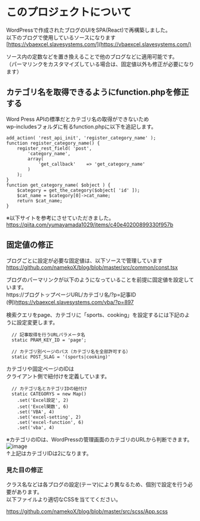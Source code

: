 # このプロジェクトについて

WordPressで作成されたブログのUIをSPA(React)で再構築しました。  
以下のブログで使用しているソースになります  
[https://vbaexcel.slavesystems.com/](https://vbaexcel.slavesystems.com/)  

ソース内の定数などを置き換えることで他のブログなどに適用可能です。  
（パーマリンクをカスタマイズしている場合は、固定値以外も修正が必要になります）  

## カテゴリ名を取得できるようにfunction.phpを修正する
Word Press APIの標準だとカテゴリ名の取得ができないため  
wp-includesフォルダに有るfunction.phpに以下を追記します。  

```function.php
add_action( 'rest_api_init', 'register_category_name' );
function register_category_name() {
    register_rest_field( 'post',
        'category_name',
        array(
            'get_callback'    => 'get_category_name'
        )
    );
}
function get_category_name( $object ) {
    $category = get_the_category($object[ 'id' ]);
    $cat_name = $category[0]->cat_name;
    return $cat_name;
}
```  

※以下サイトを参考にさせていただきました。  
https://qiita.com/yumayamada1029/items/c40e40200899330f957b

## 固定値の修正
ブログごとに設定が必要な固定値は、以下ソースで管理しています  
https://github.com/namekoX/blog/blob/master/src/common/const.tsx  

ブログのパーマリンクが以下のようになっていることを前提に固定値を設定しています。  
https://ブログトップページURL/カテゴリ名/?p=記事ID  
(例)https://vbaexcel.slavesystems.com/vba/?p=897  

検索クエリをpage、カテゴリに「sports、cooking」を設定するには下記のように設定変更します。  

```const.tsx  
  // 記事取得を行うURLパラメータ名
  static PRAM_KEY_ID = 'page';
```  

```const.tsx  
  // カテゴリ別ページのパス（カテゴリ名を全部許可する）
  static POST_SLAG = '(sports|cooking)'
```  

カテゴリや固定ページのIDは  
クライアント側で紐付けを定義しています。  

```const.tsx  
  // カテゴリ名とカテゴリIDの紐付け
  static CATEGORYS = new Map()
    .set('Excel設定', 2)
    .set('Excel関数', 6)
    .set('VBA', 4)
    .set('excel-setting', 2)
    .set('excel-function', 6)
    .set('vba', 4)
```  

※カテゴリのIDは、WordPressの管理画面のカテゴリのURLから判断できます。  
![image](https://user-images.githubusercontent.com/55214427/114272923-07dfc280-9a53-11eb-937b-9a06fe8b6bbc.png)  
↑上記はカテゴリIDは2になります。  

### 見た目の修正
クラス名などは各ブログの設定(テーマ)により異なるため、個別で設定を行う必要があります。  
以下ファイルより適切なCSSを当ててください。  

https://github.com/namekoX/blog/blob/master/src/scss/App.scss
